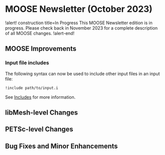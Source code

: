 # MOOSE Newsletter (October 2023)

!alert! construction title=In Progress
This MOOSE Newsletter edition is in progress. Please check back in November 2023
for a complete description of all MOOSE changes.
!alert-end!

## MOOSE Improvements

### Input file includes

The following syntax can now be used to include other input files in an input file:

```
!include path/to/input.i
```

See [Includes](input_syntax.md) for more information.

## libMesh-level Changes

## PETSc-level Changes

## Bug Fixes and Minor Enhancements
